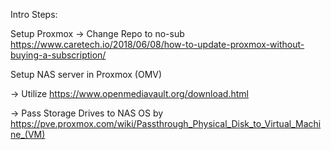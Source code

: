 Intro Steps:

Setup Proxmox
 -> Change Repo to no-sub
https://www.caretech.io/2018/06/08/how-to-update-proxmox-without-buying-a-subscription/

Setup NAS server in Proxmox (OMV) 

 -> Utilize https://www.openmediavault.org/download.html
 
 -> Pass Storage Drives to NAS OS by https://pve.proxmox.com/wiki/Passthrough_Physical_Disk_to_Virtual_Machine_(VM)

 
 
